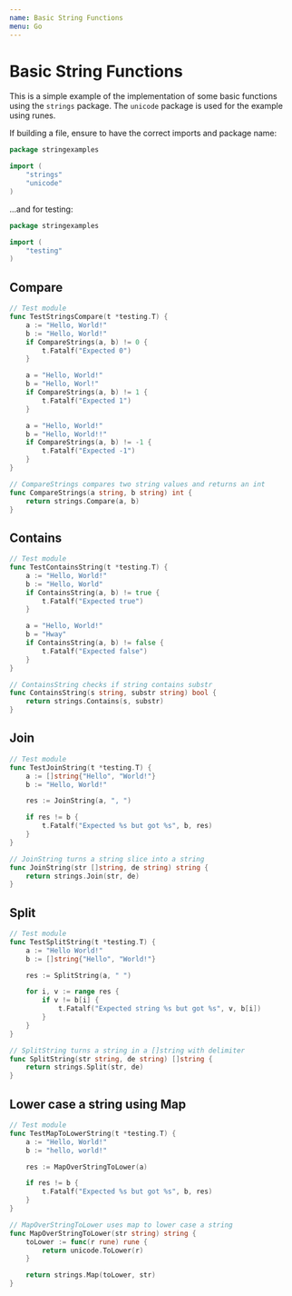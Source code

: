 ```yaml
---
name: Basic String Functions
menu: Go
---
```


# Basic String Functions

This is a simple example of the implementation of some basic functions using the `strings` package. The `unicode` package is used for the example using runes.

If building a file, ensure to have the correct imports and package name:

```go
package stringexamples

import (
	"strings"
	"unicode"
)
```

...and for testing:

```go
package stringexamples

import (
	"testing"
)
```

## Compare

```go
// Test module
func TestStringsCompare(t *testing.T) {
	a := "Hello, World!"
	b := "Hello, World!"
	if CompareStrings(a, b) != 0 {
		t.Fatalf("Expected 0")
	}

	a = "Hello, World!"
	b = "Hello, Worl!"
	if CompareStrings(a, b) != 1 {
		t.Fatalf("Expected 1")
	}

	a = "Hello, World!"
	b = "Hello, World!!"
	if CompareStrings(a, b) != -1 {
		t.Fatalf("Expected -1")
	}
}

// CompareStrings compares two string values and returns an int
func CompareStrings(a string, b string) int {
	return strings.Compare(a, b)
}
```

## Contains

```go
// Test module
func TestContainsString(t *testing.T) {
	a := "Hello, World!"
	b := "Hello, World"
	if ContainsString(a, b) != true {
		t.Fatalf("Expected true")
	}

	a = "Hello, World!"
	b = "Hway"
	if ContainsString(a, b) != false {
		t.Fatalf("Expected false")
	}
}

// ContainsString checks if string contains substr
func ContainsString(s string, substr string) bool {
	return strings.Contains(s, substr)
}
```

## Join

```go
// Test module
func TestJoinString(t *testing.T) {
	a := []string{"Hello", "World!"}
	b := "Hello, World!"

	res := JoinString(a, ", ")

	if res != b {
		t.Fatalf("Expected %s but got %s", b, res)
	}
}

// JoinString turns a string slice into a string
func JoinString(str []string, de string) string {
	return strings.Join(str, de)
}
```

## Split

```go
// Test module
func TestSplitString(t *testing.T) {
	a := "Hello World!"
	b := []string{"Hello", "World!"}

	res := SplitString(a, " ")

	for i, v := range res {
		if v != b[i] {
			t.Fatalf("Expected string %s but got %s", v, b[i])
		}
	}
}

// SplitString turns a string in a []string with delimiter
func SplitString(str string, de string) []string {
	return strings.Split(str, de)
}
```

## Lower case a string using Map

```go
// Test module
func TestMapToLowerString(t *testing.T) {
	a := "Hello, World!"
	b := "hello, world!"

	res := MapOverStringToLower(a)

	if res != b {
		t.Fatalf("Expected %s but got %s", b, res)
	}
}

// MapOverStringToLower uses map to lower case a string
func MapOverStringToLower(str string) string {
	toLower := func(r rune) rune {
		return unicode.ToLower(r)
	}

	return strings.Map(toLower, str)
}
```
